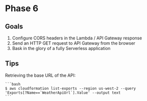 # Phase 6

## Goals

1. Configure CORS headers in the Lambda / API Gateway response
1. Send an HTTP GET request to API Gateway from the browser
1. Bask in the glory of a fully Serverless application

## Tips

Retrieving the base URL of the API:

    ```bash
    $ aws cloudformation list-exports --region us-west-2 --query 'Exports[?Name==`WeatherApiUrl`].Value' --output text
    ```

